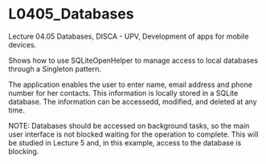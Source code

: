 # L0405_Databases
Lecture 04.05 Databases, DISCA - UPV, Development of apps for mobile devices.

Shows how to use SQLiteOpenHelper to manage access to local databases through a Singleton pattern.

The application enables the user to enter name, email address and phone number for her contacts.
This information is locally stored in a SQLite database.
The information can be accessedd, modified, and deleted at any time.

NOTE: Databases should be accessed on background tasks, so the main user interface is not blocked waiting for the operation to complete. This will be studied in Lecture 5 and, in this example, access to the database is blocking.
